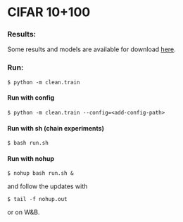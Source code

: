 # CIFAR 10+100

### Results:
Some results and models are available for download [here](https://app.wandb.ai/sstochastich/CIFAR10N/overview?workspace=user-sstochastich).

### Run:
```
$ python -m clean.train
```

#### Run with config 

```
$ python -m clean.train --config=<add-config-path>
```

#### Run with sh (chain experiments)

```
$ bash run.sh
```


#### Run with nohup
```
$ nohup bash run.sh &
```

and follow the updates with

```
$ tail -f nohup.out
```

or on W&B.

